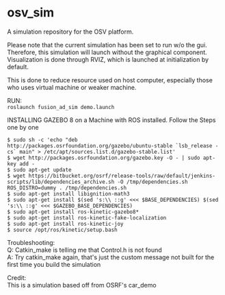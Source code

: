# osv_sim
A simulation repository for the OSV platform.


Please note that the current simulation has been set to run w/o the gui.  
Therefore, this simulation will launch without the graphical component.  
Visualization is done through RVIZ, which is launched at initialization by default.  
  
This is done to reduce resource used on host computer, especially those who uses virtual machine or weaker machine.  

RUN:   
```roslaunch fusion_ad_sim demo.launch```




INSTALLING GAZEBO 8 on a Machine with ROS installed.
Follow the Steps one by one
```
$ sudo sh -c 'echo "deb http://packages.osrfoundation.org/gazebo/ubuntu-stable `lsb_release -cs` main" > /etc/apt/sources.list.d/gazebo-stable.list'
$ wget http://packages.osrfoundation.org/gazebo.key -O - | sudo apt-key add -
$ sudo apt-get update
$ wget https://bitbucket.org/osrf/release-tools/raw/default/jenkins-scripts/lib/dependencies_archive.sh -O /tmp/dependencies.sh ROS_DISTRO=dummy . /tmp/dependencies.sh
$ sudo apt-get install libignition-math3
$ sudo apt-get install $(sed 's:\\ ::g' <<< $BASE_DEPENDENCIES) $(sed 's:\\ ::g' <<< $GAZEBO_BASE_DEPENDENCIES)
$ sudo apt-get install ros-kinetic-gazebo8*  
$ sudo apt-get install ros-kinetic-fake-localization
$ sudo apt-get install ros-kinetic-joy
$ source /opt/ros/kinetic/setup.bash  
```  


Troubleshooting:  
Q: Catkin_make is telling me that Control.h is not found  
A: Try catkin_make again, that's just the custom message not built for the first time you build the simulation  


Credit:  
This is a simulation based off from OSRF's car_demo
